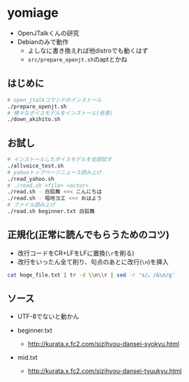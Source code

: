 # yomiage

- OpenJTalkくんの研究
- Debianのみで動作
  - よしなに書き換えれば他distroでも動くはず
  - `src/prepare_openjt.sh`のaptとかね

## はじめに

```bash
# open_jtalkコマンドのインストール
./prepare_openjt.sh
# 様々なボイスモデルをインストール(任意)
./down_akihito.sh
```

## お試し

```bash
# インストールしたボイスモデルを全部試す
./allvoice_test.sh
# yahooトップページニュース読み上げ
./read_yahoo.sh
# ./read.sh <file> <actor>
./read.sh - 白狐舞 <<< こんにちは
./read.sh - 唱地ヨエ <<< おはよう
# ファイル読み上げ
./read.sh beginner.txt 白狐舞
```

## 正規化(正常に読んでもらうためのコツ)

- 改行コードをCR+LFをLFに置換(`\r`を削る)
- 改行をいったん全て削り、句点のあとに改行(`\n`)を挿入

```bash
cat hoge_file.txt | tr -d \\n\\r | sed -r 's/。/&\n/g'
```

## ソース

- UTF-8でないと動かん
- beginner.txt
  - <http://kurata.x.fc2.com/sizihyou-dansei-syokyu.html>

- mid.txt
  - <http://kurata.x.fc2.com/sizihyou-dansei-tyuukyu.html>
